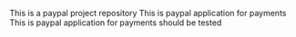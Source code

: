 This is a paypal project repository
This is paypal application for payments
This is paypal application for payments should be tested
